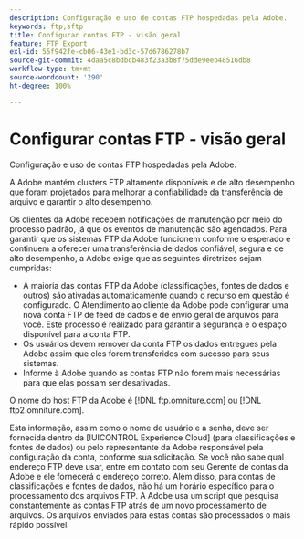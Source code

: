 ```yaml
---
description: Configuração e uso de contas FTP hospedadas pela Adobe.
keywords: ftp;sftp
title: Configurar contas FTP - visão geral
feature: FTP Export
exl-id: 55f942fe-cb06-43e1-bd3c-57d6786278b7
source-git-commit: 4daa5c8bdbcb483f23a3b8f75dde9eeb48516db8
workflow-type: tm+mt
source-wordcount: '290'
ht-degree: 100%

---
```


# Configurar contas FTP - visão geral

Configuração e uso de contas FTP hospedadas pela Adobe.

A Adobe mantém clusters FTP altamente disponíveis e de alto desempenho que foram projetados para melhorar a confiabilidade da transferência de arquivo e garantir o alto desempenho.

Os clientes da Adobe recebem notificações de manutenção por meio do processo padrão, já que os eventos de manutenção são agendados. Para garantir que os sistemas FTP da Adobe funcionem conforme o esperado e continuem a oferecer uma transferência de dados confiável, segura e de alto desempenho, a Adobe exige que as seguintes diretrizes sejam cumpridas:

* A maioria das contas FTP da Adobe (classificações, fontes de dados e outros) são ativadas automaticamente quando o recurso em questão é configurado. O Atendimento ao cliente da Adobe pode configurar uma nova conta FTP de feed de dados e de envio geral de arquivos para você. Este processo é realizado para garantir a segurança e o espaço disponível para a conta FTP.
* Os usuários devem remover da conta FTP os dados entregues pela Adobe assim que eles forem transferidos com sucesso para seus sistemas.
* Informe à Adobe quando as contas FTP não forem mais necessárias para que elas possam ser desativadas.

O nome do host FTP da Adobe é [!DNL ftp.omniture.com] ou [!DNL ftp2.omniture.com].

Esta informação, assim como o nome de usuário e a senha, deve ser fornecida dentro da [!UICONTROL Experience Cloud] (para classificações e fontes de dados) ou pelo representante da Adobe responsável pela configuração da conta, conforme sua solicitação. Se você não sabe qual endereço FTP deve usar, entre em contato com seu Gerente de contas da Adobe e ele fornecerá o endereço correto. Além disso, para contas de classificações e fontes de dados, não há um horário específico para o processamento dos arquivos FTP. A Adobe usa um script que pesquisa constantemente as contas FTP atrás de um novo processamento de arquivos. Os arquivos enviados para estas contas são processados o mais rápido possível.

